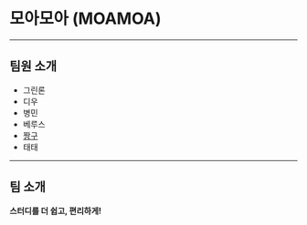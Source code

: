 # 모아모아 (MOAMOA)

---

## 팀원 소개

- 그린론
- 디우
- 병민
- 베루스
- [짱구](https://github.com/tco0427/moamoa-git-flow/blob/main/jjanggu.md)
- 태태

---

## 팀 소개

**스터디를 더 쉽고, 편리하게!**
